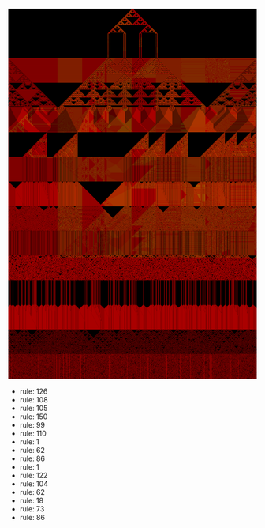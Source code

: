 ![photo](./output.png) 
 * rule: 126
* rule: 108
* rule: 105
* rule: 150
* rule: 99
* rule: 110
* rule: 1
* rule: 62
* rule: 86
* rule: 1
* rule: 122
* rule: 104
* rule: 62
* rule: 18
* rule: 73
* rule: 86
